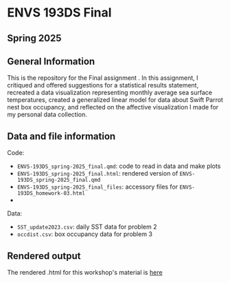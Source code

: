 # ENVS 193DS Final

## Spring 2025

## General Information

This is the repository for the Final assignment . In this assignment, I critiqued and offered suggestions for a statistical results statement, recreated a data visualization representing monthly average sea surface temperatures, created a generalized linear model for data about Swift Parrot nest box occupancy, and reflected on the affective visualization I made for my personal data collection. 

## Data and file information

Code:
- `ENVS-193DS_spring-2025_final.qmd`: code to read in data and make plots
- `ENVS-193DS_spring-2025_final.html`: rendered version of `ENVS-193DS_spring-2025_final.qmd`
- `ENVS-193DS_spring-2025_final_files`: accessory files for `ENVS-193DS_homework-03.html`
- 

Data:
- `SST_update2023.csv`: daily SST data for problem 2
- `occdist.csv`: box occupancy data for problem 3

## Rendered output

The rendered .html for this workshop's material is [here](https://ellieschomberg.github.io/ENVS-193DS_spring-2025_final/code/ENVS-193DS_spring-2025_final.html)